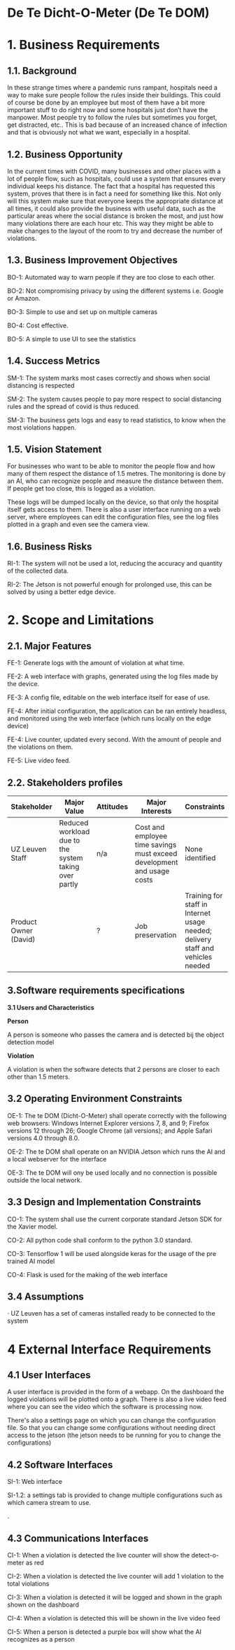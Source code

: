 # **De Te Dicht-O-Meter (De Te DOM)**



# **1.**	**Business Requirements**



## **1.1.**	**Background**



In these strange times where a pandemic runs rampant, hospitals need a way to make sure people follow the rules inside their buildings. This could of course be done by an employee but most of them have a bit more important stuff to do right now and some hospitals just don’t have the manpower. Most people try to follow the rules but sometimes you forget, get distracted, etc.. This is bad because of an increased chance of infection and that is obviously not what we want, especially in a hospital.



## **1.2.**	**Business Opportunity**



In the current times with COVID, many businesses and other places with a lot of people flow, such as hospitals, could use a system that ensures every individual keeps his distance. The fact that a hospital has requested this system, proves that there is in fact a need for something like this. Not only will this system make sure that everyone keeps the appropriate distance at all times, it could also provide the business with useful data, such as the particular areas where the social distance is broken the most, and just how many violations there are each hour etc. This way they might be able to make changes to the layout of the room to try and decrease the number of violations.



## **1.3.**	**Business Improvement Objectives**



BO-1: Automated way to warn people if they are too close to each other.	

BO-2: Not compromising privacy by using the different systems i.e. Google or Amazon. 

BO-3: Simple to use and set up on multiple cameras 

BO-4: Cost effective. 

BO-5: A simple to use UI to see the statistics



## **1.4.**	**Success Metrics**



SM-1: The system marks most cases correctly and shows when social distancing is respected

SM-2: The system causes people to pay more respect to social distancing rules and the spread of covid is thus reduced.

SM-3: The business gets logs and easy to read statistics, to know when the most violations happen.



## **1.5.**	**Vision Statement**



For businesses who want to be able to monitor the people flow and how many of them respect the distance of 1.5 metres. The monitoring is done by an AI, who can recognize people and measure the distance between them. If people get too close, this is logged as a violation.

These logs will be dumped locally on the device, so that only the hospital itself gets access to them. There is also a user interface running on a web server, where employees can edit the configuration files, see the log files plotted in a graph and even see the camera view.



## **1.6.**	**Business Risks**



RI-1: The system will not be used a lot, reducing the accuracy and quantity of the collected data.

RI-2: The Jetson is not powerful enough for prolonged use, this can be solved by using a better edge device.

 

# **2.**	**Scope and Limitations**

## **2.1.**	**Major Features**



FE-1: Generate logs with the amount of violation at what time.

FE-2: A web interface with graphs, generated using the log files made by the device.

FE-3: A config file, editable on the web interface itself for ease of use.

FE-4: After initial configuration, the application can be ran entirely headless, and monitored using the web interface (which runs locally on the edge device)

FE-4: Live counter, updated every second. With the amount of people and the violations on them.

FE-5: Live video feed.




## **2.2.**	**Stakeholders profiles**

 

| **Stakeholder**       | **Major Value**                                              | **Attitudes** | **Major Interests**                                          | **Constraints**                                              |
| --------------------- | ------------------------------------------------------------ | ------------- | ------------------------------------------------------------ | ------------------------------------------------------------ |
| UZ Leuven Staff       | Reduced workload due to the 		system taking over partly | n/a           | Cost and employee time 		savings must exceed development and usage costs | None identified                                              |
| Product Owner (David) |                                                              | ?             | Job preservation                                             | Training for staff in 		Internet usage needed; delivery staff and vehicles needed |

 



 

##  **3.Software requirements specifications**

**3.1  	Users and Characteristics**

 

**Person**

A person is someone who passes the camera and is detected bij the object detection model


**Violation**

A violation is when the software detects that 2 persons are closer to each other than 1.5 meters.

 

## 3.2 Operating Environment Constraints



OE-1: The te DOM (Dicht-O-Meter) shall operate correctly with the following web browsers: Windows Internet Explorer versions 7, 8, and 9; Firefox versions 12 through 26; Google Chrome (all versions); and Apple Safari versions 4.0 through 8.0.

OE-2: The te DOM shall operate on an NVIDIA Jetson which runs the AI and a local webserver for the interface

OE-3: The te DOM will ony be used locally and no connection is possible outside the local network.



## 3.3 Design and Implementation Constraints



CO-1: The system shall use the current corporate standard Jetson SDK for the Xavier model.

CO-2: All python code shall conform to the python 3.0 standard.

CO-3: Tensorflow 1 will be used alongside keras for the usage of the pre trained AI model

CO-4: Flask is used for the making of the web interface



## **3.4** Assumptions



· 	UZ Leuven has a set of cameras installed ready to be connected to the system 

# **4** 	**External Interface Requirements**



## **4.1 User Interfaces**

A user interface is provided in the form of a webapp. On the dashboard the logged violations will be plotted onto a graph.
There is also a live video feed where you can see the video which the software is processing now. 

There's also a settings page on which you can change the configuration file. So that you can change some configurations without needing direct access to the jetson (the jetson needs to be running for you to change the configurations)

## **4.2** Software Interfaces



SI-1: Web interface

SI-1.2: a settings tab is provided to change multiple configurations such as which camera stream to use.

.

## **4.3 Communications Interfaces**

CI-1: When a violation is detected the live counter will show the detect-o-meter as red 

CI-2: When a violation is detected the live counter will add 1 violation to the total violations

CI-3: When a violation is detected it will be logged and shown in the graph shown on the dashboard

CI-4: When a violation is detected this will be shown in the live video feed

CI-5: When a person is detected a purple box will show what the AI recognizes as a person
